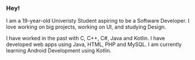 ### Hey!
I am a 19-year-old Univeristy Student aspiring to be a Software Developer.
I love working on big projects, working on UI, and studying Design.

I have worked in the past with C, C++, C#, Java and Kotlin. I have developed web apps using Java, HTML, PHP and MySQL.
I am currently learning Android Development using Kotlin.
